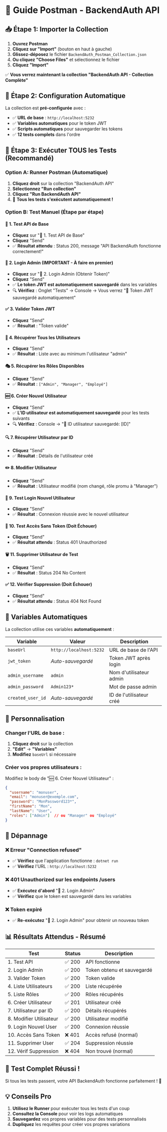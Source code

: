 # 🚀 Guide Postman - BackendAuth API

## 📥 **Étape 1: Importer la Collection**

1. **Ouvrez Postman**
2. **Cliquez sur "Import"** (bouton en haut à gauche)
3. **Glissez-déposez** le fichier `BackendAuth_Postman_Collection.json`
4. **Ou cliquez "Choose Files"** et sélectionnez le fichier
5. **Cliquez "Import"**

✅ **Vous verrez maintenant la collection "BackendAuth API - Collection Complète"**

## 🎯 **Étape 2: Configuration Automatique**

La collection est **pré-configurée** avec :
- ✅ **URL de base** : `http://localhost:5232`
- ✅ **Variables automatiques** pour le token JWT
- ✅ **Scripts automatiques** pour sauvegarder les tokens
- ✅ **12 tests complets** dans l'ordre

## 🧪 **Étape 3: Exécuter TOUS les Tests (Recommandé)**

### **Option A: Runner Postman (Automatique)**
1. **Cliquez droit** sur la collection "BackendAuth API"
2. **Sélectionnez "Run collection"**
3. **Cliquez "Run BackendAuth API"**
4. 🎉 **Tous les tests s'exécutent automatiquement !**

### **Option B: Test Manuel (Étape par étape)**

#### **🔧 1. Test API de Base**
- **Cliquez** sur "🔧 1. Test API de Base"
- **Cliquez** "Send"
- ✅ **Résultat attendu** : Status 200, message "API BackendAuth fonctionne correctement!"

#### **🔐 2. Login Admin (IMPORTANT - À faire en premier)**
- **Cliquez** sur "🔐 2. Login Admin (Obtenir Token)"
- **Cliquez** "Send"
- ✅ **Le token JWT est automatiquement sauvegardé** dans les variables
- 🔍 **Vérifiez** : Onglet "Tests" → Console → Vous verrez "🔑 Token JWT sauvegardé automatiquement"

#### **✅ 3. Valider Token JWT**
- **Cliquez** "Send"
- ✅ **Résultat** : "Token valide"

#### **👥 4. Récupérer Tous les Utilisateurs**
- **Cliquez** "Send"  
- ✅ **Résultat** : Liste avec au minimum l'utilisateur "admin"

#### **🎭 5. Récupérer les Rôles Disponibles**
- **Cliquez** "Send"
- ✅ **Résultat** : `["Admin", "Manager", "Employé"]`

#### **🆕 6. Créer Nouvel Utilisateur**
- **Cliquez** "Send"
- ✅ **L'ID utilisateur est automatiquement sauvegardé** pour les tests suivants
- 🔍 **Vérifiez** : Console → "👤 ID utilisateur sauvegardé: [ID]"

#### **🔍 7. Récupérer Utilisateur par ID**
- **Cliquez** "Send"
- ✅ **Résultat** : Détails de l'utilisateur créé

#### **✏️ 8. Modifier Utilisateur**
- **Cliquez** "Send"
- ✅ **Résultat** : Utilisateur modifié (nom changé, rôle promu à "Manager")

#### **🔐 9. Test Login Nouvel Utilisateur**
- **Cliquez** "Send"
- ✅ **Résultat** : Connexion réussie avec le nouvel utilisateur

#### **🚫 10. Test Accès Sans Token (Doit Échouer)**
- **Cliquez** "Send"
- ✅ **Résultat attendu** : Status 401 Unauthorized

#### **🗑️ 11. Supprimer Utilisateur de Test**
- **Cliquez** "Send"
- ✅ **Résultat** : Status 204 No Content

#### **✅ 12. Vérifier Suppression (Doit Échouer)**
- **Cliquez** "Send"
- ✅ **Résultat attendu** : Status 404 Not Found

## 🔧 **Variables Automatiques**

La collection utilise ces variables **automatiquement** :

| Variable | Valeur | Description |
|----------|--------|-------------|
| `baseUrl` | `http://localhost:5232` | URL de base de l'API |
| `jwt_token` | *Auto-sauvegardé* | Token JWT après login |
| `admin_username` | `admin` | Nom d'utilisateur admin |
| `admin_password` | `Admin123*` | Mot de passe admin |
| `created_user_id` | *Auto-sauvegardé* | ID de l'utilisateur créé |

## 🎨 **Personnalisation**

### **Changer l'URL de base :**
1. **Cliquez droit** sur la collection
2. **"Edit"** → **"Variables"**
3. **Modifiez** `baseUrl` si nécessaire

### **Créer vos propres utilisateurs :**
Modifiez le body de "🆕 6. Créer Nouvel Utilisateur" :
```json
{
  "username": "monuser",
  "email": "monuser@exemple.com", 
  "password": "MonPassword123*",
  "firstName": "Mon",
  "lastName": "User",
  "roles": ["Admin"]  // ou "Manager" ou "Employé"
}
```

## 🐛 **Dépannage**

### ❌ **Erreur "Connection refused"**
- ✅ **Vérifiez** que l'application fonctionne : `dotnet run`
- ✅ **Vérifiez** l'URL : `http://localhost:5232`

### ❌ **401 Unauthorized sur les endpoints /users**
- ✅ **Exécutez d'abord** "🔐 2. Login Admin" 
- ✅ **Vérifiez** que le token est sauvegardé dans les variables

### ❌ **Token expiré**
- ✅ **Re-exécutez** "🔐 2. Login Admin" pour obtenir un nouveau token

## 📊 **Résultats Attendus - Résumé**

| Test | Status | Description |
|------|--------|-------------|
| 1. Test API | ✅ 200 | API fonctionne |
| 2. Login Admin | ✅ 200 | Token obtenu et sauvegardé |
| 3. Valider Token | ✅ 200 | Token valide |
| 4. Liste Utilisateurs | ✅ 200 | Liste récupérée |
| 5. Liste Rôles | ✅ 200 | Rôles récupérés |
| 6. Créer Utilisateur | ✅ 201 | Utilisateur créé |
| 7. Utilisateur par ID | ✅ 200 | Détails récupérés |
| 8. Modifier Utilisateur | ✅ 200 | Utilisateur modifié |
| 9. Login Nouvel User | ✅ 200 | Connexion réussie |
| 10. Accès Sans Token | ❌ 401 | Accès refusé (normal) |
| 11. Supprimer User | ✅ 204 | Suppression réussie |
| 12. Vérif Suppression | ❌ 404 | Non trouvé (normal) |

## 🎉 **Test Complet Réussi !**

Si tous les tests passent, votre API BackendAuth fonctionne parfaitement ! 🚀

## 💡 **Conseils Pro**

1. **Utilisez le Runner** pour exécuter tous les tests d'un coup
2. **Consultez la Console** pour voir les logs automatiques
3. **Sauvegardez** vos propres variables pour des tests personnalisés
4. **Dupliquez** les requêtes pour créer vos propres variations 